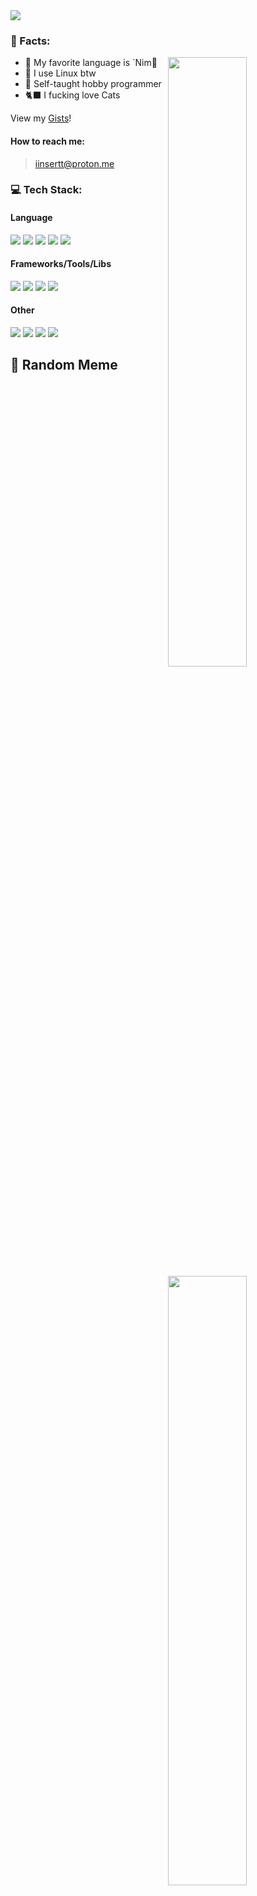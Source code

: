 <img src="https://readme-typing-svg.demolab.com/?lines=Hey there, i am iinsert!;Have a look at my repos!&font=Fira%20Code&center=true&width=380&height=50&duration=4000&pause=1000">

### 📃 Facts:

<img align="right" width="50%" src="https://github-readme-stats.vercel.app/api?username=iinsertNameHere&bg_color=30,614385,516395&title_color=fff&text_color=fff">

- 💬 My favorite language is `Nim👑
- 🐧 I use Linux btw
- 🧠 Self-taught hobby programmer
- 🐈‍⬛ I fucking love Cats

View my [Gists](https://gist.github.com/iinsertNameHere)!

#### How to reach me:
> iinsertt@proton.me

### 💻 Tech Stack:
<img align="right" width="50%" src="https://github-readme-stats.vercel.app/api/top-langs?username=iinsertNameHere&layout=donut&bg_color=30,614385,516395&title_color=fff&text_color=fff">


#### Language
<img src="https://img.shields.io/badge/nim-%23FFE953.svg?style=for-the-badge&logo=nim&logoColor=white"> <img src="https://img.shields.io/badge/c++-%2300599C.svg?style=for-the-badge&logo=c%2B%2B&logoColor=white">
<img src="https://img.shields.io/badge/c-%2300599C.svg?style=for-the-badge&logo=c%2B%2B&logoColor=white"> <img src="https://img.shields.io/badge/python-3670A0?style=for-the-badge&logo=python&logoColor=ffdd54">
<img src="https://img.shields.io/badge/Powershell-%235391FE.svg?style=for-the-badge&logo=powershell&logoColor=white">

#### Frameworks/Tools/Libs
<img src="https://img.shields.io/badge/flask-%23000.svg?style=for-the-badge&logo=flask&logoColor=white"> <img src="https://img.shields.io/badge/Render-%2346E3B7.svg?style=for-the-badge&logo=render&logoColor=white">
<img src="https://img.shields.io/badge/Git-fc6d26?style=for-the-badge&logo=git&logoColor=white"> <img src="https://img.shields.io/badge/pypi-3775A9?style=for-the-badge&logo=pypi&logoColor=white">

#### Other
<img src="https://img.shields.io/badge/Linux-FCC624?style=for-the-badge&logo=linux&logoColor=black"> <img src="https://img.shields.io/badge/-Arduino-00979D?style=for-the-badge&logo=Arduino&logoColor=white">
<img src="https://img.shields.io/badge/RPi-%23A22846.svg?style=for-the-badge&logo=raspberrypi&logoColor=white"> <img src="https://img.shields.io/badge/NeoVim-%2357A143.svg?&style=for-the-badge&logo=neovim&logoColor=white">

## 👾 Random Meme
<img src='https://randommeme-five.vercel.app/' style="height: 300px;"/>
